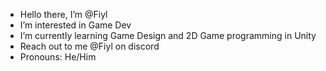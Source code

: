 -  Hello there, I’m @Fiyl
-  I’m interested in Game Dev
-  I’m currently learning Game Design and 2D Game programming in Unity
- Reach out to me @Fiyl on discord
- Pronouns: He/Him

<!---
Fiyl/Fiyl is a ✨ special ✨ repository because its `README.md` (this file) appears on your GitHub profile.
You can click the Preview link to take a look at your changes.
--->
